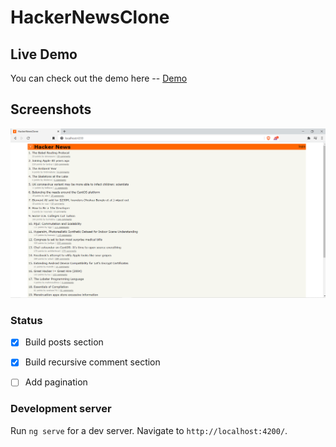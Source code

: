# HackerNewsClone

## Live Demo

You can check out the demo here -- [Demo](https://5fea48d9143d2b29e14e3c46--wonderful-hermann-fed536.netlify.app/)

## Screenshots

![Alt text](src/screenshots/home-page.png?raw=true "Title")

### Status

- [x] Build posts section 
- [x] Build recursive comment section 
- [ ] Add pagination  


### Development server

Run `ng serve` for a dev server. Navigate to `http://localhost:4200/`.

